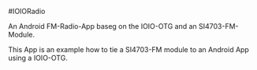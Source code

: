 #IOIORadio

An Android FM-Radio-App baseg on the IOIO-OTG and an SI4703-FM-Module.

This App is an example how to tie a SI4703-FM module to an Android App using a IOIO-OTG.
